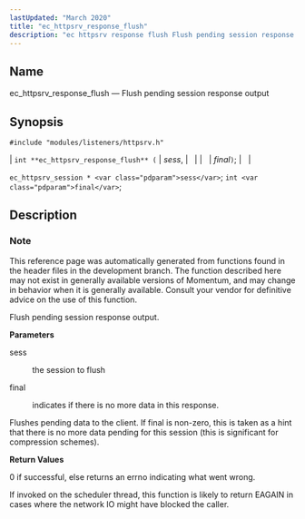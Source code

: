 ```yaml
---
lastUpdated: "March 2020"
title: "ec_httpsrv_response_flush"
description: "ec httpsrv response flush Flush pending session response output int ec httpsrv response flush sess final ec httpsrv session sess int final This reference page was automatically generated from functions found in the header files in the development branch The function described here may not exist in generally available versions..."
---
```


<a name="apis.ec_httpsrv_response_flush"></a> 
## Name

ec_httpsrv_response_flush — Flush pending session response output

## Synopsis

`#include "modules/listeners/httpsrv.h"`

| `int **ec_httpsrv_response_flush** (` | <var class="pdparam">sess</var>, |   |
|   | <var class="pdparam">final</var>`)`; |   |

`ec_httpsrv_session * <var class="pdparam">sess</var>`;
`int <var class="pdparam">final</var>`;<a name="idp52986736"></a> 
## Description

### Note

This reference page was automatically generated from functions found in the header files in the development branch. The function described here may not exist in generally available versions of Momentum, and may change in behavior when it is generally available. Consult your vendor for definitive advice on the use of this function.

Flush pending session response output.

**<a name="idp52989600"></a> Parameters**

<dl class="variablelist">

<dt>sess</dt>

<dd>

the session to flush

</dd>

<dt>final</dt>

<dd>

indicates if there is no more data in this response.

</dd>

</dl>

Flushes pending data to the client. If final is non-zero, this is taken as a hint that there is no more data pending for this session (this is significant for compression schemes).

**<a name="idp52994848"></a> Return Values**

0 if successful, else returns an errno indicating what went wrong.

If invoked on the scheduler thread, this function is likely to return EAGAIN in cases where the network IO might have blocked the caller.